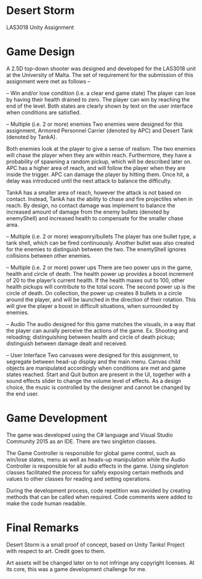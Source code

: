 # Desert Storm
LAS3018 Unity Assignment

# Game Design

A 2.5D top-down shooter was designed and developed for the LAS3018 unit at the University of Malta. The set of requirement for the submission of this assignment were met as follows –

– Win and/or lose condition (i.e. a clear end game state)
The player can lose by having their health drained to zero. The player can win by reaching the end of the level. Both states are clearly shown by text on the user interface when conditions are satisfied.

– Multiple (i.e. 2 or more) enemies
Two enemies were designed for this assignment, Armored Personnel Carrier (denoted by APC) and Desert Tank (denoted by TankA).

Both enemies look at the player to give a sense of realism. The two enemies will chase the player when they are within reach. Furthermore, they have a probability of spawning a random pickup, which will be described later on.
APC has a higher area of reach, and will follow the player when they are inside the trigger. APC can damage the player by hitting them. Once hit, a delay was introduced until the next attack to balance the difficulty.

TankA has a smaller area of reach, however the attack is not based on contact. Instead, TankA has the ability to chase and fire projectiles when in reach. By design, no contact damage was implement to balance the increased amount of damage from the enemy bullets (denoted by enemyShell) and increased health to compensate for the smaller chase area.

– Multiple (i.e. 2 or more) weaponry/bullets
The player has one bullet type, a tank shell, which can be fired continuously. Another bullet was also created for the enemies to distinguish between the two. The enemyShell ignores collisions between other enemies.

– Multiple (i.e. 2 or more) power ups
There are two power ups in the game, health and circle of death. The health power up provides a boost increment of 20 to the player’s current health. If the health maxes out to 100, other health pickups will contribute to the total score. The second power up is the circle of death. On collection, the power up creates 8 bullets in a circle around the player, and will be launched in the direction of their rotation. This will give the player a boost in difficult situations, when surrounded by enemies.

– Audio
The audio designed for this game matches the visuals, in a way that the player can aurally perceive the actions of the game. Ex. Shooting and reloading; distinguishing between health and circle of death pickup; distinguish between damage dealt and received.

– User Interface
Two canvases were designed for this assignment, to segregate between head-up display and the main menu. Canvas child objects are manipulated accordingly when conditions are met and game states reached. Start and Quit button are present in the UI, together with a sound effects slider to change the volume level of effects. As a design choice, the music is controlled by the designer and cannot be changed by the end user.

# Game Development

The game was developed using the C# language and Visual Studio Community 2015 as an IDE. There are two singleton classes.

The Game Controller is responsible for global game control, such as win/lose states, menu as well as heads-up manipulation while the Audio Controller is responsible for all audio effects in the game. Using singleton classes facilitated the process for safely exposing certain methods and values to other classes for reading and setting operations.

During the development process, code repetition was avoided by creating methods that can be called when required. Code comments were added to make the code human readable.

# Final Remarks

Desert Storm is a small proof of concept, based on Unity Tanks! Project with respect to art. Credit goes to them.

Art assets will be changed later on to not infringe any copyright licenses. At its core, this was a game development challenge for me.
